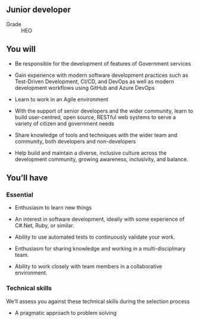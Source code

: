 ## Junior developer

<dl class="govuk-summary-list">
  <div class="govuk-summary-list__row">
    <dt class="govuk-summary-list__key">
      Grade
    </dt>
    <dd class="govuk-summary-list__value">
      HEO
    </dd>
  </div>
</dl>

## You will

* Be responsible for the development of features of Government services

* Gain experience with modern software development practices such as Test-Driven Development, CI/CD, and DevOps as well as modern development workflows using GitHub and Azure DevOps

* Learn to work in an Agile environment

* With the support of senior developers and the wider community, learn to build user-centred, open source, RESTful web systems to serve a variety of citizen and government needs

* Share knowledge of tools and techniques with the wider team and community, both developers and non-developers

* Help build and maintain a diverse, inclusive culture across the development community, growing awareness, inclusivity, and balance.

## You’ll have

### Essential  

* Enthusiasm to learn new things

* An interest in software development, ideally with some experience of C#.Net, Ruby, or similar.

* Ability to use automated tests to continuously validate your work.

* Enthusiasm for sharing knowledge and working in a multi-disciplinary team.

* Ability to work closely with team members in a collaborative environment.

### Technical skills

We’ll assess you against these technical skills during the selection process

* A pragmatic approach to problem solving